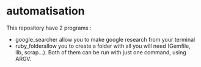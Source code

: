 # automatisation

This repository have 2 programs : 
  - google_searcher allow you to make google research from your terminal
  - ruby_folderallow you to create a folder with all you will need (Gemfile, lib, scrap...). 
Both of them can be run with just one command, using ARGV.
